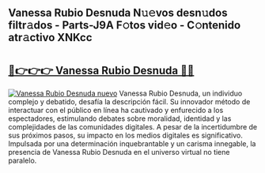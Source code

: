 ## Vanessa Rubio Desnuda N𝚞𝚎vos desn𝚞dos filtr𝚊dos - Parts-J9A F𝚘tos vid𝚎o - C𝚘ntenido atr𝚊ctivo XNKcc

# <h2><a href="http://mb7t6yi.tromn.icu/?c=Vanessa+Rubio+Desnuda">🔗👉👉👉 Vanessa Rubio Desnuda 🔗🔗</a></h2>

[![Vanessa Rubio Desnuda nuevo](https://i.imgur.com/pEAQMta.gif)](http://mb7t6yi.tromn.icu/?c=Vanessa+Rubio+Desnuda)
Vanessa Rubio Desnuda, un individuo complejo y debatido, desafía la descripción fácil. Su innovador método de interactuar con el público en línea ha cautivado y enfurecido a los espectadores, estimulando debates sobre moralidad, identidad y las complejidades de las comunidades digitales. A pesar de la incertidumbre de sus próximos pasos, su impacto en los medios digitales es significativo. Impulsada por una determinación inquebrantable y un carisma innegable, la presencia de Vanessa Rubio Desnuda en el universo virtual no tiene paralelo.
